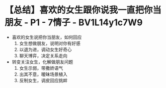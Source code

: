 # 【总结】喜欢的女生跟你说我一直把你当朋友 - P1 - 7情子 - BV1L14y1c7W9

-   喜欢的女生说把你当朋友，如何回应
    1.  女生想做朋友，说明对你有好感
    2.  以退为进，调动女生好奇心
    3.  聊天博弈，决定关系走向
-   转变关注女生，化解做朋友问题
    1.  女生示弱，带撒娇语气
    2.  出其不意，暧昧场景植入
    3.  反制女生，调皮回应挑衅